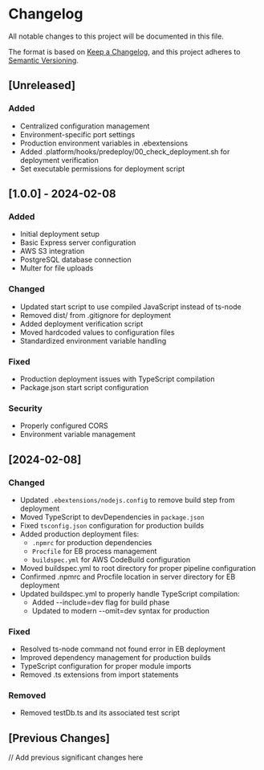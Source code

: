 # Changelog
All notable changes to this project will be documented in this file.

The format is based on [Keep a Changelog](https://keepachangelog.com/en/1.0.0/),
and this project adheres to [Semantic Versioning](https://semver.org/spec/v2.0.0.html).

## [Unreleased]
### Added
- Centralized configuration management
- Environment-specific port settings
- Production environment variables in .ebextensions
- Added .platform/hooks/predeploy/00_check_deployment.sh for deployment verification
- Set executable permissions for deployment script

## [1.0.0] - 2024-02-08
### Added
- Initial deployment setup
- Basic Express server configuration
- AWS S3 integration
- PostgreSQL database connection
- Multer for file uploads

### Changed
- Updated start script to use compiled JavaScript instead of ts-node
- Removed dist/ from .gitignore for deployment
- Added deployment verification script
- Moved hardcoded values to configuration files
- Standardized environment variable handling

### Fixed
- Production deployment issues with TypeScript compilation
- Package.json start script configuration

### Security
- Properly configured CORS
- Environment variable management

## [2024-02-08]
### Changed
- Updated `.ebextensions/nodejs.config` to remove build step from deployment
- Moved TypeScript to devDependencies in `package.json`
- Fixed `tsconfig.json` configuration for production builds
- Added production deployment files:
  - `.npmrc` for production dependencies
  - `Procfile` for EB process management
  - `buildspec.yml` for AWS CodeBuild configuration
- Moved buildspec.yml to root directory for proper pipeline configuration
- Confirmed .npmrc and Procfile location in server directory for EB deployment
- Updated buildspec.yml to properly handle TypeScript compilation:
  - Added --include=dev flag for build phase
  - Updated to modern --omit=dev syntax for production

### Fixed
- Resolved ts-node command not found error in EB deployment
- Improved dependency management for production builds
- TypeScript configuration for proper module imports
- Removed .ts extensions from import statements

### Removed
- Removed testDb.ts and its associated test script

## [Previous Changes]
// Add previous significant changes here 